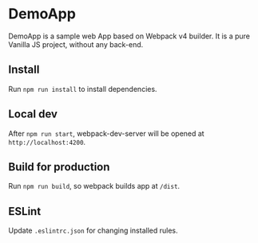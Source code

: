 # DemoApp

DemoApp is a sample web App based on Webpack v4 builder. It is a pure Vanilla JS project, without any back-end.

## Install

Run `npm run install` to install dependencies.

## Local dev

After `npm run start`, webpack-dev-server will be opened at `http://localhost:4200`.

## Build for production

Run `npm run build`, so webpack builds app at `/dist`.

## ESLint

Update `.eslintrc.json` for changing installed rules.
